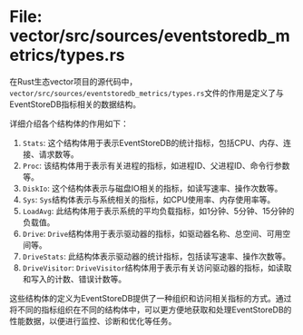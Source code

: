 # File: vector/src/sources/eventstoredb_metrics/types.rs

在Rust生态vector项目的源代码中，`vector/src/sources/eventstoredb_metrics/types.rs`文件的作用是定义了与EventStoreDB指标相关的数据结构。

详细介绍各个结构体的作用如下：

1. `Stats`: 这个结构体用于表示EventStoreDB的统计指标，包括CPU、内存、连接、请求数等。
2. `Proc`: 该结构体用于表示有关进程的指标，如进程ID、父进程ID、命令行参数等。
3. `DiskIo`: 这个结构体表示与磁盘IO相关的指标，如读写速率、操作次数等。
4. `Sys`: `Sys`结构体表示与系统相关的指标，如CPU使用率、内存使用率等。
5. `LoadAvg`: 此结构体用于表示系统的平均负载指标，如1分钟、5分钟、15分钟的负载值。
6. `Drive`: `Drive`结构体用于表示驱动器的指标，如驱动器名称、总空间、可用空间等。
7. `DriveStats`: 此结构体表示驱动器的统计指标，包括读写速率、操作次数等。
8. `DriveVisitor`: `DriveVisitor`结构体用于表示有关访问驱动器的指标，如读取和写入的计数、错误计数等。

这些结构体的定义为EventStoreDB提供了一种组织和访问相关指标的方式。通过将不同的指标组织在不同的结构体中，可以更方便地获取和处理EventStoreDB的性能数据，以便进行监控、诊断和优化等任务。

